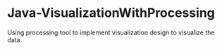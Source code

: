 # Java-VisualizationWithProcessing
Using processing tool to implement visualization design to visualize the data.
